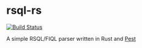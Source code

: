 # rsql-rs

[![Build Status](https://travis-ci.com/UkonnRa/rsql-rs.svg?branch=master)](https://travis-ci.com/UkonnRa/rsql-rs)

A simple RSQL/FIQL parser written in Rust and [Pest](https://github.com/pest-parser/pest)